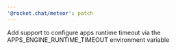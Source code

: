 ```yaml
---
'@rocket.chat/meteor': patch
---
```


Add support to configure apps runtime timeout via the APPS_ENGINE_RUNTIME_TIMEOUT environment variable

